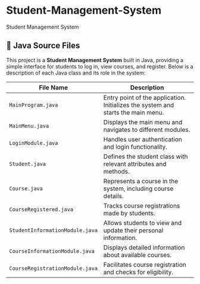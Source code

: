 # Student-Management-System
Student Management System

## 📁 Java Source Files

This project is a **Student Management System** built in Java, providing a simple interface for students to log in, view courses, and register. Below is a description of each Java class and its role in the system:

| File Name                          | Description |
|-----------------------------------|-------------|
| `MainProgram.java`                | Entry point of the application. Initializes the system and starts the main menu. |
| `MainMenu.java`                   | Displays the main menu and navigates to different modules. |
| `LoginModule.java`                | Handles user authentication and login functionality. |
| `Student.java`                    | Defines the student class with relevant attributes and methods. |
| `Course.java`                     | Represents a course in the system, including course details. |
| `CourseRegistered.java`           | Tracks course registrations made by students. |
| `StudentInformationModule.java`   | Allows students to view and update their personal information. |
| `CourseInformationModule.java`    | Displays detailed information about available courses. |
| `CourseRegistrationModule.java`   | Facilitates course registration and checks for eligibility. |
